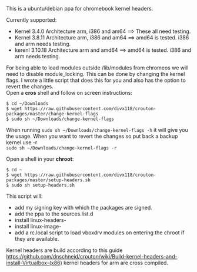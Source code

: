 This is a ubuntu/debian ppa for chromebook kernel headers.

Currently supported:
 * Kernel 3.4.0 Architecture arm, i386 and am64  ==> These all need testing.
 * Kernel 3.8.11 Architecture arm, i386 and am64 ==> amd64 is tested. i386 and arm needs testing.
 * kerenl 3.10.18 Architecture arm and amd64     ==> amd64 is tested. i386 and arm needs testing.

For being able to load modules outside /lib/modules from chromeos we will need to disable module_locking.
This can be done by changing the kernel flags. I wrote a little script that does this for you and also has the option to revert the changes.  
Open a **cros** shell and follow on screen instructions:
```
$ cd ~/Downloads
$ wget https://raw.githubusercontent.com/divx118/crouton-packages/master/change-kernel-flags
$ sudo sh ~/Downloads/change-kernel-flags
```
When running `sudo sh ~/Downloads/change-kernel-flags -h` it will give you the usage. 
When you want to revert the changes so put back a backup kernel use -r  
`sudo sh ~/Downloads/change-kernel-flags -r`

Open a shell in your **chroot**:

```
$ cd ~
$ wget https://raw.githubusercontent.com/divx118/crouton-packages/master/setup-headers.sh
$ sudo sh setup-headers.sh
```

This script will: 
 * add my signing key with which the packages are signed.
 * add the ppa to the sources.list.d
 * install linux-headers-
 * install linux-image-
 * add a rc.local script to load vboxdrv modules on entering the chroot if they are available.

Kernel headers are build according to this guide https://github.com/dnschneid/crouton/wiki/Build-kernel-headers-and-install-Virtualbox-(x86) kernel headers for arm are cross compiled.
 
